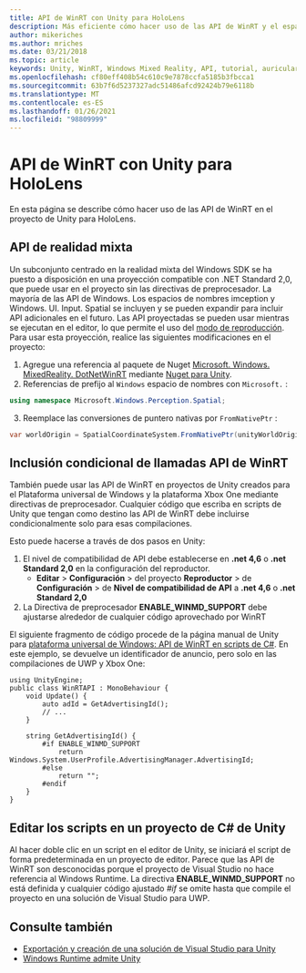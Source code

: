 ```yaml
---
title: API de WinRT con Unity para HoloLens
description: Más eficiente cómo hacer uso de las API de WinRT y el espacio de nombres de Windows en los proyectos de la realidad mixta de Unity para HoloLens.
author: mikeriches
ms.author: mriches
ms.date: 03/21/2018
ms.topic: article
keywords: Unity, WinRT, Windows Mixed Reality, API, tutorial, auriculares de realidad mixta, auriculares de realidad mixta de Windows, auriculares de realidad virtual, API de realidad mixta
ms.openlocfilehash: cf80eff408b54c610c9e7878ccfa5185b3fbcca1
ms.sourcegitcommit: 63b7f6d5237327adc51486afcd92424b79e6118b
ms.translationtype: MT
ms.contentlocale: es-ES
ms.lasthandoff: 01/26/2021
ms.locfileid: "98809999"
---
```

# <a name="winrt-apis-with-unity-for-hololens"></a>API de WinRT con Unity para HoloLens

En esta página se describe cómo hacer uso de las API de WinRT en el proyecto de Unity para HoloLens.

## <a name="mixed-reality-apis"></a>API de realidad mixta

Un subconjunto centrado en la realidad mixta del Windows SDK se ha puesto a disposición en una proyección compatible con .NET Standard 2,0, que puede usar en el proyecto sin las directivas de preprocesador. La mayoría de las API de Windows. Los espacios de nombres imception y Windows. UI. Input. Spatial se incluyen y se pueden expandir para incluir API adicionales en el futuro. Las API proyectadas se pueden usar mientras se ejecutan en el editor, lo que permite el uso del [modo de reproducción](/windows/mixed-reality/unity-play-mode). Para usar esta proyección, realice las siguientes modificaciones en el proyecto:

1) Agregue una referencia al paquete de Nuget [Microsoft. Windows. MixedReality. DotNetWinRT](https://www.nuget.org/packages/Microsoft.Windows.MixedReality.DotNetWinRT) mediante [Nuget para Unity](https://github.com/GlitchEnzo/NuGetForUnity).
2) Referencias de prefijo al `Windows` espacio de nombres con `Microsoft.` :
```cs
using namespace Microsoft.Windows.Perception.Spatial;
```
3) Reemplace las conversiones de puntero nativas por `FromNativePtr` :
```cs
var worldOrigin = SpatialCoordinateSystem.FromNativePtr(unityWorldOriginPtr);
```

## <a name="conditionally-include-winrt-api-calls"></a>Inclusión condicional de llamadas API de WinRT

También puede usar las API de WinRT en proyectos de Unity creados para el Plataforma universal de Windows y la plataforma Xbox One mediante directivas de preprocesador. Cualquier código que escriba en scripts de Unity que tengan como destino las API de WinRT debe incluirse condicionalmente solo para esas compilaciones. 

Esto puede hacerse a través de dos pasos en Unity:
1) El nivel de compatibilidad de API debe establecerse en **.net 4,6** o **.net Standard 2,0** en la configuración del reproductor.
    - **Editar**  >  **Configuración**  >  del proyecto **Reproductor**  >  de **Configuración**  >  de **Nivel de compatibilidad de API** a **.net 4,6** o **.net Standard 2,0**
2) La Directiva de preprocesador **ENABLE_WINMD_SUPPORT** debe ajustarse alrededor de cualquier código aprovechado por WinRT

El siguiente fragmento de código procede de la página manual de Unity para [plataforma universal de Windows: API de WinRT en scripts de C#](https://docs.unity3d.com/Manual/windowsstore-scripts.html). En este ejemplo, se devuelve un identificador de anuncio, pero solo en las compilaciones de UWP y Xbox One:

```
using UnityEngine;
public class WinRTAPI : MonoBehaviour {
    void Update() {
        auto adId = GetAdvertisingId();
        // ...
    }

    string GetAdvertisingId() {
        #if ENABLE_WINMD_SUPPORT
            return Windows.System.UserProfile.AdvertisingManager.AdvertisingId;
        #else
            return "";
        #endif
    }
}
```

## <a name="edit-your-scripts-in-a-unity-c-project"></a>Editar los scripts en un proyecto de C# de Unity

Al hacer doble clic en un script en el editor de Unity, se iniciará el script de forma predeterminada en un proyecto de editor. Parece que las API de WinRT son desconocidas porque el proyecto de Visual Studio no hace referencia al Windows Runtime. La directiva **ENABLE_WINMD_SUPPORT** no está definida y cualquier código ajustado *#if* se omite hasta que compile el proyecto en una solución de Visual Studio para UWP.

## <a name="see-also"></a>Consulte también
* [Exportación y creación de una solución de Visual Studio para Unity](exporting-and-building-a-unity-visual-studio-solution.md)
* [Windows Runtime admite Unity](https://docs.unity3d.com/Manual/IL2CPP-WindowsRuntimeSupport.html)